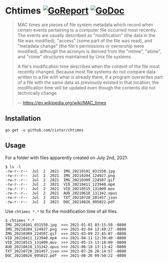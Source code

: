 # Chtimes [![GoReport](https://goreportcard.com/badge/github.com/cixtor/chtimes)](https://goreportcard.com/report/github.com/cixtor/chtimes) [![GoDoc](https://godoc.org/github.com/cixtor/chtimes?status.svg)](https://godoc.org/github.com/cixtor/chtimes)

> MAC times are pieces of file system metadata which record when certain events pertaining to a computer file occurred most recently. The events are usually described as "modification" (the data in the file was modified), "access" (some part of the file was read), and "metadata change" (the file's permissions or ownership were modified), although the acronym is derived from the "mtime", "atime", and "ctime" structures maintained by Unix file systems.
>
> A file's modification time describes when the content of the file most recently changed. Because most file systems do not compare data written to a file with what is already there, if a program overwrites part of a file with the same data as previously existed in that location, the modification time will be updated even though the contents did not technically change.
> 
> -- https://en.wikipedia.org/wiki/MAC_times

## Installation

```
go get -u github.com/cixtor/chtimes
```

## Usage

For a folder with files apparently created on July 2nd, 2021:

```shell
$ ls -l
-rw-r--r--  Jul  2  2021  IMG_20210101_031550.jpg
-rw-r--r--  Jul  2  2021  IMG_20210204_124927.png
-rw-r--r--  Jul  2  2021  IMG_20210309_224507.gif
-rw-r--r--  Jul  2  2021  VID_20210411_123940.mp4
-rw-r--r--  Jul  2  2021  VID_20210515_131809.mov
-rw-r--r--  Jul  2  2021  AUD_20210618_131342.opus
-rw-r--r--  Jul  2  2021  TXT_20210720_201457.json
-rw-r--r--  Jul  2  2021  DOC_20210826_095022.pdf
```

Use `chtimes *.*` to fix the modification time of all files.

```shell
$ chtimes *.*
IMG_20210101_031550.jpg  >>> 2021-01-01 03:15:50 -0800
IMG_20210204_124927.png  >>> 2021-02-04 12:49:27 -0800
IMG_20210309_224507.gif  >>> 2021-03-09 22:45:07 -0800
VID_20210411_123940.mp4  >>> 2021-04-11 12:39:40 -0800
VID_20210515_131809.mov  >>> 2021-05-15 13:18:09 -0800
AUD_20210618_131342.opus >>> 2021-06-18 13:13:42 -0800
TXT_20210720_201457.json >>> 2021-07-20 20:14:57 -0800
DOC_20210826_095022.pdf  >>> 2021-08-26 09:50:22 -0800
```
